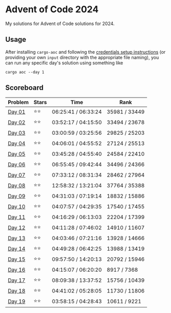 # Advent of Code 2024

My solutions for Advent of Code solutions for 2024.

## Usage

After installing `cargo-aoc` and following the [credentials setup instructions](https://github.com/gobanos/cargo-aoc#setting-up-the-cli) (or providing your own `input` directory with the appropriate file
naming), you can run any specific day's solution using something like

    cargo aoc --day 1

## Scoreboard

| Problem | Stars | Time | Rank |
| ------- | ----- | ---- | ---- |
| [Day 01](./src/day01.rs) | ⭐⭐ | 06:25:41 / 06:33:24 | 35981 / 33449 |
| [Day 02](./src/day02.rs) | ⭐⭐ | 03:52:17 / 04:15:50 | 33494 / 23678 |
| [Day 03](./src/day03.rs) | ⭐⭐ | 03:00:59 / 03:25:56 | 29825 / 25203 |
| [Day 04](./src/day04.rs) | ⭐⭐ | 04:06:01 / 04:55:52 | 27124 / 25513 |
| [Day 05](./src/day05.rs) | ⭐⭐ | 03:45:28 / 04:55:40 | 24584 / 22410 |
| [Day 06](./src/day06.rs) | ⭐⭐ | 06:55:45 / 09:42:44 | 34496 / 24366 |
| [Day 07](./src/day07.rs) | ⭐⭐ | 07:33:12 / 08:31:34 | 28462 / 27964 |
| [Day 08](./src/day08.rs) | ⭐⭐ | 12:58:32 / 13:21:04 | 37764 / 35388 |
| [Day 09](./src/day09.rs) | ⭐⭐ | 04:31:03 / 07:19:14 | 18832 / 15886 |
| [Day 10](./src/day10.rs) | ⭐⭐ | 04:07:57 / 04:29:35 | 17540 / 17455 |
| [Day 11](./src/day11.rs) | ⭐⭐ | 04:16:29 / 06:13:03 | 22204 / 17399 |
| [Day 12](./src/day12.rs) | ⭐⭐ | 04:11:28 / 07:46:02 | 14910 / 11607 |
| [Day 13](./src/day13.rs) | ⭐⭐ | 04:03:46 / 07:21:16 | 13928 / 14666 |
| [Day 14](./src/day14.rs) | ⭐⭐ | 04:49:28 / 06:42:25 | 13988 / 13419 |
| [Day 15](./src/day15.rs) | ⭐⭐ | 09:57:50 / 14:20:13 | 20792 / 15946 |
| [Day 16](./src/day16.rs) | ⭐⭐ | 04:15:07 / 06:20:20 | 8917 / 7368 |
| [Day 17](./src/day17.rs) | ⭐⭐ | 08:09:38 / 13:37:52 | 15756 / 10439 |
| [Day 18](./src/day18.rs) | ⭐⭐ | 04:41:02 / 05:28:05 | 11730 / 11806 |
| [Day 19](./src/day19.rs) | ⭐⭐ | 03:58:15 / 04:28:43 | 10611 / 9221 |
